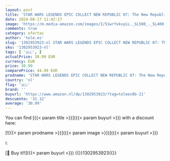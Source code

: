 ```yaml
---
layout: post
title: 'STAR WARS LEGENDS EPIC COLLECT NEW REPUBLIC 07: The New Republic'
date: 2024-08-17 11:42:17
image: 'https://m.media-amazon.com/images/I/51wrYxkvyLL._SL500_._SL400_.jpg'
comments: true
category: ofertas
author: 'tole.es'
slug: '1302953923-nl STAR WARS LEGENDS EPIC COLLECT NEW REPUBLIC 07: The New...'
sku: '1302953923-nl'
tags: [ '🇳🇱', ]
actualPrice: 30.99 EUR
currency: EUR
price: 30.99
comparePrice: 44.99 EUR
prodname: 'STAR WARS LEGENDS EPIC COLLECT NEW REPUBLIC 07: The New Republic'
country: 'nl'
flag: '🇳🇱'
brand: ''
buyurl: 'https://www.amazon.nl/dp/1302953923/?tag=tolees0b-21'
descuento: '31.12'
average: '30.99'
---
```


You can find [{{< param title >}}]({{< param buyurl >}}) with a discount here:

[![{{< param prodname >}}]({{< param image >}})]({{< param buyurl >}})

ℹ️:


[🛒 Buy it!!]({{< param buyurl >}})
{{<world>}}1302953923{{</world>}}
